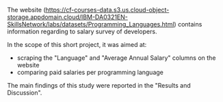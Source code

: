 The website (https://cf-courses-data.s3.us.cloud-object-storage.appdomain.cloud/IBM-DA0321EN-SkillsNetwork/labs/datasets/Programming_Languages.html) contains information regarding to salary survey of developers.

In the scope of this short project, it was aimed at:

* scraping the "Language" and "Average Annual Salary" columns on the website
* comparing paid salaries per programming language

The main findings of this study were reported in the "Results and Discussion".
